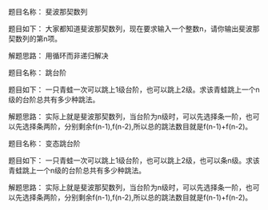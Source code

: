 题目名称：
斐波那契数列

题目如下：
大家都知道斐波那契数列，现在要求输入一个整数n，请你输出斐波那契数列的第n项。

解题思路：
用循环而非递归解决


题目名称：
跳台阶

题目如下：
一只青蛙一次可以跳上1级台阶，也可以跳上2级。求该青蛙跳上一个n级的台阶总共有多少种跳法。

解题思路：
实际上就是斐波那契数列，当台阶为n级时，可以先选择条一阶，也可以先选择条两阶，分别剩余f(n-1),f(n-2),所以总的跳法数目就是f(n-1)+f(n-2)。


题目名称：
变态跳台阶

题目如下：
一只青蛙一次可以跳上1级台阶，也可以跳上2级，也可以条n级。求该青蛙跳上一个n级的台阶总共有多少种跳法。

解题思路：
实际上就是斐波那契数列，当台阶为n级时，可以先选择条一阶，也可以先选择条两阶，分别剩余f(n-1),f(n-2),所以总的跳法数目就是f(n-1)+f(n-2)。

